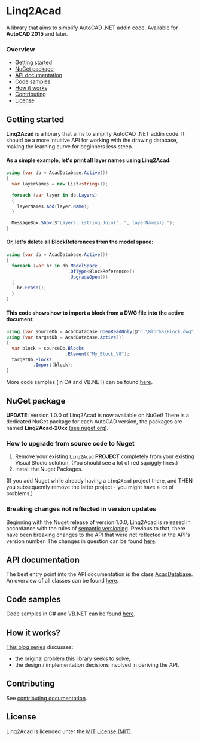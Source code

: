# Linq2Acad
A library that aims to simplify AutoCAD .NET addin code. Available for **AutoCAD 2015** and later.

### Overview
- [Getting started](#get-started)
- [NuGet package](#nuget-package)
- [API documentation](#api-documentation)
- [Code samples](#code-samples)
- [How it works](#how-it-works)
- [Contributing](#contributing)
- [License](#license)

## Getting started
**Linq2Acad** is a library that aims to simplify AutoCAD .NET addin code. It should be a more intuitive API for working with the drawing database, making the learning curve for beginners less steep.

#### As a simple example, let's print all layer names using Linq2Acad:

```cs
using (var db = AcadDatabase.Active())
{
  var layerNames = new List<string>();
  
  foreach (var layer in db.Layers)
  {
    layerNames.Add(layer.Name);
  }
  
  MessageBox.Show($"Layers: {string.Join(", ", layerNames)}.");
}
```

#### Or, let's delete all BlockReferences from the model space:

```cs
using (var db = AcadDatabase.Active())
{
  foreach (var br in db.ModelSpace
                       .OfType<BlockReference>()
                       .UpgradeOpen())
  {
    br.Erase();
  }
}
```

#### This code shows how to import a block from a DWG file into the active document:

```cs
using (var sourceDb = AcadDatabase.OpenReadOnly(@"C:\Blocks\Block.dwg"))
using (var targetDb = AcadDatabase.Active())
{
  var block = sourceDb.Blocks
                      .Element("My_Block_V8");
  targetDb.Blocks
          .Import(block);
}
```
  
More code samples (in C# and VB.NET) can be found [here](docs/CodeSamples.md).

## NuGet package
**UPDATE**: Version 1.0.0 of Linq2Acad is now available on NuGet! There is a dedicated NuGet package for each AutoCAD version, the packages are named **Linq2Acad-20xx** ([see nuget.org](https://www.nuget.org/packages?q=linq2acad)).

### How to upgrade from source code to Nuget

1. Remove your existing `Linq2Acad` **PROJECT** completely from your existing Visual Studio solution. (You should see a lot of red squiggly lines.)
2. Install the Nuget Packages. 

(If you add Nuget while already having a `Linq2Acad` project there, and THEN you subsequently remove the latter project - you might have a lot of problems.)

### Breaking changes not reflected in version updates
Beginning with the Nuget release of version 1.0.0, Linq2Acad is released in accordance with the rules of [semantic versioning](https://semver.org). Previous to that, there have been breaking changes to the API that were not reflected in the API's version number. The changes in question can be found [here](docs/BreakingChanges.md).

## API documentation
The best entry point into the API documentation is the class [AcadDatabase](docs/api/T_Linq2Acad_AcadDatabase.md#AcadDatabase-Class). An overview of all classes can be found [here](docs/api/Index.md#Linq2Acad-Namespace).

## Code samples
Code samples in C# and VB.NET can be found [here](docs/CodeSamples.md).

## How it works?
[This blog series](https://wtertinek.com/2016/07/06/linq-and-the-autocad-net-api-final-part) discusses:

- the original problem this library seeks to solve,
- the design / implementation decisions involved in deriving the API. 

## Contributing

See [contributing documentation](/Contributing.md).

## License
Linq2Acad is licended unter the [MIT License (MIT)](LICENSE).
